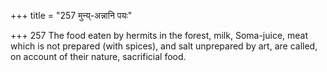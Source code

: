 +++
title = "257 मुन्य्-अन्नानि पयः"

+++
257	The food eaten by hermits in the forest, milk, Soma-juice, meat which is not prepared (with spices), and salt unprepared by art, are called, on account of their nature, sacrificial food.
